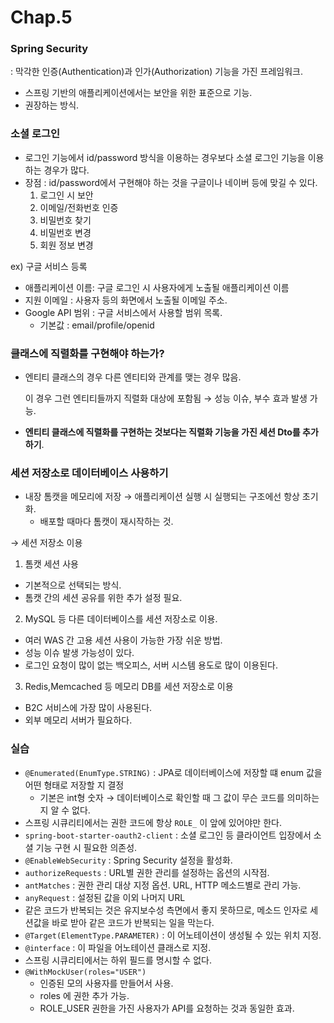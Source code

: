 # Chap.5



### Spring Security

: 막각한 인증(Authentication)과 인가(Authorization) 기능을 가진 프레임워크.

- 스프링 기반의 애플리케이션에서는 보안을 위한 표준으로 기능.
- 권장하는 방식.

### 소셜 로그인

- 로그인 기능에서 id/password 방식을 이용하는 경우보다 소셜 로그인 기능을 이용하는 경우가 많다.
- 장점 : id/password에서 구현해야 하는 것을 구글이나 네이버 등에 맞길 수 있다.
  1. 로그인 시 보안
  2. 이메일/전화번호 인증
  3. 비밀번호 찾기
  4. 비밀번호 변경
  5. 회원 정보 변경

ex) 구글 서비스 등록

- 애플리케이션 이름: 구글 로그인 시 사용자에게 노출될 애플리케이션 이름
- 지원 이메일 : 사용자 등의 화면에서 노출될 이메일 주소.
- Google API 범위 : 구글 서비스에서 사용할 범위 목록.
  - 기본값 : email/profile/openid

### 클래스에 직렬화를 구현해야 하는가?

- 엔티티 클래스의 경우 다른 엔티티와 관계를 맺는 경우 많음.
  
  이 경우 그런 엔티티들까지 직렬화 대상에 포함됨 → 성능 이슈, 부수 효과 발생 가능.
  
- **엔티티 클래스에 직렬화를 구현하는 것보다는 직렬화 기능을 가진 세션 Dto를 추가하기**.
  

### 세션 저장소로 데이터베이스 사용하기

- 내장 톰캣을 메모리에 저장 → 애플리케이션 실행 시 실행되는 구조에선 항상 초기화.
  - 배포할 때마다 톰캣이 재시작하는 것.

→ 세션 저장소 이용

1. 톰캣 세션 사용
  - 기본적으로 선택되는 방식.
  - 톰캣 간의 세션 공유를 위한 추가 설정 필요.
2. MySQL 등 다른 데이터베이스를 세션 저장소로 이용.
  - 여러 WAS 간 고용 세션 사용이 가능한 가장 쉬운 방법.
  - 성능 이슈 발생 가능성이 있다.
  - 로그인 요청이 많이 없는 백오피스, 서버 시스템 용도로 많이 이용된다.
3. Redis,Memcached 등 메모리 DB를 세션 저장소로 이용
  - B2C 서비스에 가장 많이 사용된다.
  - 외부 메모리 서버가 필요하다.

### 실습

- `@Enumerated(EnumType.STRING)` : JPA로 데이터베이스에 저장할 떄 enum 값을 어떤 형태로 저장할 지 결정
  - 기본은 int형 숫자 → 데이터베이스로 확인할 때 그 값이 무슨 코드를 의미하는 지 알 수 없다.
- 스프링 시큐리티에서는 권한 코드에 항상 `ROLE_` 이 앞에 있어야만 한다.
- `spring-boot-starter-oauth2-client` : 소셜 로그인 등 클라이언트 입장에서 소셜 기능 구현 시 필요한 의존성.
- `@EnableWebSecurity` : Spring Security 설정을 활성화.
- `authorizeRequests` : URL별 권한 관리를 설정하는 옵션의 시작점.
- `antMatches` : 권한 관리 대상 지정 옵션. URL, HTTP 메소드별로 관리 가능.
- `anyRequest` : 설정된 값을 이외 나머지 URL
- 같은 코드가 반복되는 것은 유지보수성 측면에서 좋지 못하므로, 메소드 인자로 세션값을 바로 받아 같은 코드가 반복되는 일을 막는다.
- `@Target(ElementType.PARAMETER)` : 이 어노테이션이 생성될 수 있는 위치 지정.
- `@interface` : 이 파일을 어노테이션 클래스로 지정.
- 스프링 시큐리티에서는 하위 필드를 명시할 수 없다.
- `@WithMockUser(roles="USER")`
  - 인증된 모의 사용자를 만들어서 사용.
  - roles 에 권한 추가 가능.
  - ROLE_USER 권한을 가진 사용자가 API를 요청하는 것과 동일한 효과.
